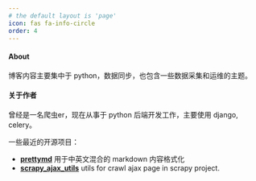 ```yaml
---
# the default layout is 'page'
icon: fas fa-info-circle
order: 4
---
```


#### About

博客内容主要集中于 python，数据同步，也包含一些数据采集和运维的主题。

#### 关于作者
曾经是一名爬虫er，现在从事于 python 后端开发工作，主要使用 django, celery。

一些最近的开源项目：
- **[prettymd](https://github.com/kingronjan/prettymd)** 用于中英文混合的 markdown 内容格式化
- **[scrapy_ajax_utils](https://github.com/kingronjan/scrapy_ajax_utils)** utils for crawl ajax page in scrapy project.
